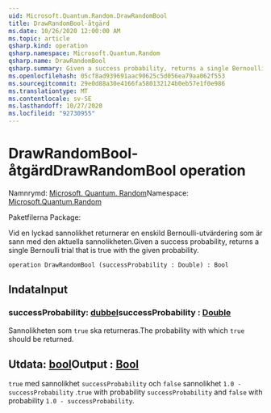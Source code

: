 ```yaml
---
uid: Microsoft.Quantum.Random.DrawRandomBool
title: DrawRandomBool-åtgärd
ms.date: 10/26/2020 12:00:00 AM
ms.topic: article
qsharp.kind: operation
qsharp.namespace: Microsoft.Quantum.Random
qsharp.name: DrawRandomBool
qsharp.summary: Given a success probability, returns a single Bernoulli trial that is true with the given probability.
ms.openlocfilehash: 05cf8ad939691aac90625c5d056ea79aa062f553
ms.sourcegitcommit: 29e0d88a30e4166fa580132124b0eb57e1f0e986
ms.translationtype: MT
ms.contentlocale: sv-SE
ms.lasthandoff: 10/27/2020
ms.locfileid: "92730955"
---
```

# <a name="drawrandombool-operation"></a><span data-ttu-id="691f7-102">DrawRandomBool-åtgärd</span><span class="sxs-lookup"><span data-stu-id="691f7-102">DrawRandomBool operation</span></span>

<span data-ttu-id="691f7-103">Namnrymd: [Microsoft. Quantum. Random](xref:Microsoft.Quantum.Random)</span><span class="sxs-lookup"><span data-stu-id="691f7-103">Namespace: [Microsoft.Quantum.Random](xref:Microsoft.Quantum.Random)</span></span>

<span data-ttu-id="691f7-104">Paketfilerna [](https://nuget.org/packages/)</span><span class="sxs-lookup"><span data-stu-id="691f7-104">Package: [](https://nuget.org/packages/)</span></span>


<span data-ttu-id="691f7-105">Vid en lyckad sannolikhet returnerar en enskild Bernoulli-utvärdering som är sann med den aktuella sannolikheten.</span><span class="sxs-lookup"><span data-stu-id="691f7-105">Given a success probability, returns a single Bernoulli trial that is true with the given probability.</span></span>

```qsharp
operation DrawRandomBool (successProbability : Double) : Bool
```


## <a name="input"></a><span data-ttu-id="691f7-106">Indata</span><span class="sxs-lookup"><span data-stu-id="691f7-106">Input</span></span>

### <a name="successprobability--double"></a><span data-ttu-id="691f7-107">successProbability: [dubbel](xref:microsoft.quantum.lang-ref.double)</span><span class="sxs-lookup"><span data-stu-id="691f7-107">successProbability : [Double](xref:microsoft.quantum.lang-ref.double)</span></span>

<span data-ttu-id="691f7-108">Sannolikheten som `true` ska returneras.</span><span class="sxs-lookup"><span data-stu-id="691f7-108">The probability with which `true` should be returned.</span></span>



## <a name="output--bool"></a><span data-ttu-id="691f7-109">Utdata: [bool](xref:microsoft.quantum.lang-ref.bool)</span><span class="sxs-lookup"><span data-stu-id="691f7-109">Output : [Bool](xref:microsoft.quantum.lang-ref.bool)</span></span>

<span data-ttu-id="691f7-110">`true` med sannolikhet `successProbability` och `false` sannolikhet `1.0 - successProbability` .</span><span class="sxs-lookup"><span data-stu-id="691f7-110">`true` with probability `successProbability` and `false` with probability `1.0 - successProbability`.</span></span>